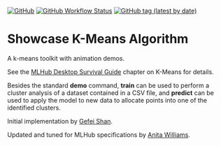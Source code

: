 [![GitHub](https://img.shields.io/github/license/acwkayon/kmeans?label=License&style=plastic)](https://www.gnu.org/licenses/gpl-3.0.en.html)
[![GitHub Workflow Status](https://img.shields.io/github/workflow/status/acwkayon/kmeans/Build?label=Build&style=plastic)](https://github.com/acwkayon/kmeans/actions/workflows/build.yml)
[![GitHub tag (latest by date)](https://img.shields.io/github/v/tag/acwkayon/kmeans?label=Tag&style=plastic)](https://github.com/acwkayon/kmeans/releases/tag/v1.0.0)

# Showcase K-Means Algorithm

A k-means toolkit with animation demos.

See the [MLHub Desktop Survival
Guide](https://survivor.togaware.com/mlhub/kmeans.html) chapter on
K-Means for details.

Besides the standard **demo** command, **train** can be used to
perform a cluster analysis of a dataset contained in a CSV file, and
**predict** can be used to apply the model to new data to allocate
points into one of the identified clusters.

Initial implementation by [Gefei
Shan](https://github.com/davecatmeow/showcase-demo).

Updated and tuned for MLHub specifications by [Anita
Williams](https://github.com/acwkayon/kmeans).

